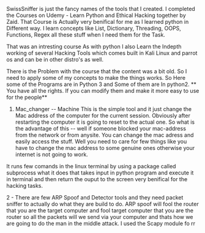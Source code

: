 SwissSniffer is just the fancy names of the tools that I created. I completed the Courses on Udemy - Learn Python and Ethical Hacking together by Zaid. That Course is Actually very benifical for me as I learned python in Different way. I learn concepts like List, Dictionary, Threading, OOPS, Functions, Regex all these stuff when I need them for the Task.

That was an intresting course As with python I also Learn the Indepth working of several Hacking Tools which comes built in Kali Linux and parrot os and can be in other distro's as well. 

There is the Problem with the course that the content was a bit old. So I need to apply some of my concepts to make the things works. So Here some of the Programs are in Python 3 and Some of them are In python2. 
** You have all the rights. If you can modify them and make it more easy to use for the people** 

1. Mac_changer -- Machine 
This is the simple tool and it just change the Mac address of the computer for the current session. Obviously after restarting the computer it is going to reset to the actual one. So what is the advantage of this -- well if someone blocked your mac-address from the network or from anysite. You can change the mac adress and easily access the stuff. Well you need to care for few things like you have to change the mac address to some genuine ones otherwise your internet is not going to work. 

It runs few comands in the linux terminal by using a package called subprocess what it does that takes input in python program and execute it in terminal and then return the ouput to the screen very benifical for the hacking tasks.

2 - There are few ARP Spoof and Detector tools and they need packet sniffer to actually do what they are build to do. ARP spoof will fool the router that you are the target computer and fool target computer that you are the router so all the packets will we send via your computer and thats how we are going to do the man in the middle attack. I used the Scapy module fo rr
